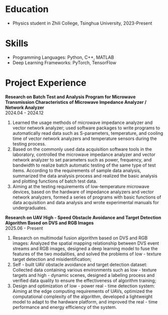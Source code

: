 
Education
======
* Physics student in Zhili College, Tsinghua University, 2023-Present


Skills
======
* Programming Languages: Python, C++, MATLAB
* Deep Learning Frameworks: PyTorch, TensorFlow

**Project Experience**
======
**Research on Batch Test and Analysis Program for Microwave Transmission Characteristics of Microwave Impedance Analyzer / Network Analyzer**    
2024.04 - 2024.12
1. Learned the usage methods of microwave impedance analyzer and vector network analyzer; used software packages to write programs to automatically read data such as S-parameters, temperature, and cooling time of vector network analyzers and temperature sensors during the testing process.
2. Based on the commonly used data acquisition software tools in the laboratory, controlled the microwave impedance analyzer and vector network analyzer to set parameters such as power, frequency, and bandwidth to realize batch automatic testing of the same type of test items. According to the requirements of sample data analysis, summarized the data analysis process and realized the basic analysis and plotting functions of batch test data.
3. Aiming at the testing requirements of low-temperature microwave devices, based on the hardware of impedance analyzers and vector network analyzers, formed a series of programs with basic functions of data acquisition and data analysis and wrote experimental manuals for undergraduates.

**Research on UAV High - Speed Obstacle Avoidance and Target Detection Algorithm Based on DVS and RGB Images**    
2025.06 - Present
1. Research on multimodal fusion algorithm based on DVS and RGB images: Analyzed the spatial mapping relationship between DVS event streams and RGB images, designed a deep learning model to fuse the features of the two modalities, and solved the problems of low - texture target detection and misidentification;
2. Self - built UAV obstacle avoidance and target detection dataset: Collected data containing various environments such as low - texture targets and high - dynamic scenes, designed a labeling process and verified data quality to ensure the effectiveness of algorithm training;
3. Design and optimization of low - power real - time detection system: Aiming at the edge computing requirements of UAVs, optimized the computational complexity of the algorithm, developed a lightweight model to adapt to the hardware platform, and improved the real - time performance and energy efficiency of the system.

